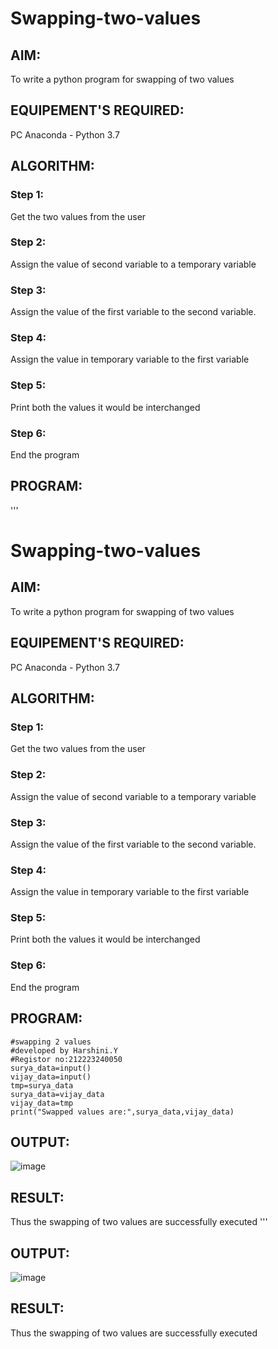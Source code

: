 # Swapping-two-values
## AIM:
To write a python program for swapping of two values
## EQUIPEMENT'S REQUIRED: 
PC
Anaconda - Python 3.7
## ALGORITHM: 
### Step 1:
Get the two values from the user
### Step 2: 
Assign the value of second variable to a temporary variable 
### Step 3: 
Assign the value of the first variable to the second variable.
### Step 4:  
Assign the value in temporary variable to the first variable
### Step 5: 
Print both the values it would be interchanged
### Step 6: 
End the program
## PROGRAM:
'''
# Swapping-two-values
## AIM:
To write a python program for swapping of two values
## EQUIPEMENT'S REQUIRED: 
PC
Anaconda - Python 3.7
## ALGORITHM: 
### Step 1:
Get the two values from the user
### Step 2: 
Assign the value of second variable to a temporary variable 
### Step 3: 
Assign the value of the first variable to the second variable.
### Step 4:  
Assign the value in temporary variable to the first variable
### Step 5: 
Print both the values it would be interchanged
### Step 6: 
End the program
## PROGRAM:
```
#swapping 2 values
#developed by Harshini.Y
#Registor no:212223240050
surya_data=input()
vijay_data=input()
tmp=surya_data
surya_data=vijay_data
vijay_data=tmp
print("Swapped values are:",surya_data,vijay_data)
```
## OUTPUT:
![image](https://github.com/ArchanaSharikalHarinarayanan/Swapping-two-values/assets/144979786/9fe08ebe-17bb-4fd3-ae0b-ec587d107113)
## RESULT:
Thus the swapping of two values are successfully executed
'''
## OUTPUT:
![image](https://github.com/ArchanaSharikalHarinarayanan/Swapping-two-values/assets/144979786/9fe08ebe-17bb-4fd3-ae0b-ec587d107113)
## RESULT:
Thus the swapping of two values are successfully executed


